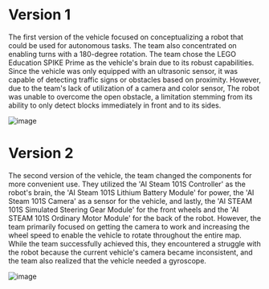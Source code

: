 # Version 1
  The first version of the vehicle focused on conceptualizing a robot that could be used for autonomous tasks. The team also concentrated on enabling turns with a 180-degree rotation. The team chose the LEGO Education SPIKE Prime as the vehicle's brain due to its robust capabilities. Since the vehicle was only equipped with an ultrasonic sensor, it was capable of detecting traffic signs or obstacles based on proximity. However, due to the team's lack of utilization of a camera and color sensor, The robot was unable to overcome the open obstacle, a limitation stemming from its ability to only detect blocks immediately in front and to its sides.

 ![image](https://github.com/user-attachments/assets/156feea5-8144-430e-a051-c370eecf6d76)

# Version 2 
  The second version of the vehicle, the team changed the components for more convenient use. They utilized the 'AI Steam 101S Controller' as the robot's brain, the 'AI Steam 101S Lithium Battery Module' for power, the 'AI Steam 101S Camera' as a sensor for the vehicle, and lastly, the 'AI STEAM 101S Simulated Steering Gear Module' for the front wheels and the 'AI STEAM 101S Ordinary Motor Module' for the back of the robot. However, the team primarily focused on getting the camera to work and increasing the wheel speed to enable the vehicle to rotate throughout the entire map. While the team successfully achieved this, they encountered a struggle with the robot because the current vehicle's camera became inconsistent, and the team also realized that the vehicle needed a gyroscope.

  ![image](https://github.com/user-attachments/assets/b8f697cf-204b-46b9-8015-fbe848dad0da)

